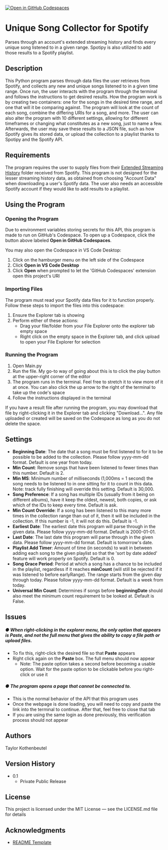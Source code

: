 [![Open in GitHub Codespaces](https://github.com/codespaces/badge.svg)](https://codespaces.new/TKothenbeutel/Unique-Spotify-Songs?quickstart=1)

# Unique Song Collector for Spotify

Parses through an account's extended streaming history and finds every unique song listened to in a given range. Spotipy is also utilized to add those results to a Spotify playlist.

## Description

This Python program parses through data files the user retrieves from Spotify, and collects any new and unique songs listened to in a given time range. Once run, the user interacts with the program through the terminal and follows the instructions to get desired results. How the program work is by creating two containers: one for the songs in the desired time range, and one that will it be comparing against. The program will look at the count of each song, combine the differing URIs for a song, and more. The user can also alter the program with 10 different settings, allowing for different timeframes or changing what constitutes as a new song, just to name a few. Afterwards, the user may save these results to a JSON file, such as how Spotify gives its stored data, or upload the collection to a playlist thanks to Spotipy and the Spotify API.

## Requirements

The program requires the user to supply files from their <ins>Extended Streaming History</ins> folder received from Spotify. This program is not designed for the lesser streaming history data, as obtained from choosing "Account Data" when downloading a user's Spotify data. The user also needs an accessible Spotify account if they would like to add results to a playlist.

## Using the Program

### Opening the Program

Due to environment variables storing secrets for this API, this program is made to run on GitHub's Codespace. To open up a Codespace, click the button above labeled **Open in GitHub Codespaces**.

You may also open the Codespace in VS Code Desktop:

1. Click on the hamburger menu on the left side of the Codespace
2. Click **Open in VS Code Desktop**
3. Click **Open** when prompted to let the 'GitHub Codespaces' extension open this project's URI

### Importing Files

The program must read your Spotify data files for it to function properly. Follow these steps to import the files into this codespace:

1. Ensure the Explorer tab is showing
2. Perform either of these actions:
   - Drag your file/folder from your File Explorer onto the explorer tab empty space
   - Right click on the empty space in the Explorer tab, and click upload to open your File Explorer for selection

### Running the Program

1. Open Main.py
2. Run the file. My go-to way of going about this is to click the play button at the upper-right corner of the editor
3. The program runs in the terminal. Feel free to stretch it to view more of it at once. You can also click the up arrow to the right of the terminal to take up the code's space
4. Follow the instructions displayed in the terminal

If you have a result file after running the program, you may download that file by right-clicking it in the Explorer tab and clicking "Download...". Any file uploaded or created will be saved on the Codespace as long as you do not delete the space.

## Settings

* **Beginning Date**: The date that a song must be first listened to for it to be possible to be added to the collection. Please follow yyyy-mm-dd format. Default is one year from today.
* **Min Count**: Remove songs that have been listened to fewer times than this number. Default is 2.
* **Min MS**: Minimum number of milliseconds (1,000ms = 1 second) the song needs to be listened to in one sitting for it to count in this data. Note: track fully finishing will override this setting. Default is 30,000.
* **Song Preference**: If a song has multiple IDs (usually from it being on different albums), have it keep the oldest, newest, both copies, or ask which of the IDs to keep every time. Default is ask.
* **Min Count Override**: If a song has been listened to this many more times in the collection range than out of it, then it will be included in the collection. If this number is -1, it will not do this. Default is -1.
* **Earliest Date**: The earliest date this program will parse through in the given data. Please follow yyyy-mm-dd format. Default is 2000-01-01.
* **Last Date**: The last date this program will parse through in the given data. Please follow yyyy-mm-dd format. Default is tomorrow's date.
* **Playlist Add Timer**: Amount of time (in seconds) to wait in between adding each song to the given playlist so that the 'sort by date added' feature will work properly on Spotify. Default is 0.
* **Song Grace Period**: Period at which a song has a chance to be included in the playlist, regardless if it reaches **minCount** (will still be rejected if it was listened to before earlyRange). The range starts from the given day through today. Please follow yyyy-mm-dd format. Default is a week from today.
* **Universal Min Count**: Determines if songs before **beginningDate** should also meet the minimum count requirement to be looked at. Default is False.


## Issues

##### &#9679; When right-clicking in the explorer menu, the only option that appears is **Paste**, and not the full menu that gives the ability to copy a file path or upload files.
  * To fix this, right-click the desired file so that **Paste** appears
  * Right click again on the **Paste** box. The full menu should now appear
    - Note: The paste option takes a second before becoming a usable option. Wait for the paste option to be clickable before you right-click or use it
##### &#9679; The program opens a page that cannot be connected to.
  * This is the normal behavior of the API that this program uses
  * Once the webpage is done loading, you will need to copy and paste the link into the terminal to continue. After that, feel free to close that tab
  * If you are using the same login as done previously, this verification process should not appear

## Authors

Taylor Kothenbeutel

## Version History

* 0.1
  * Private Public Release

## License

This project is licensed under the MIT License — see the LICENSE.md file for details

## Acknowledgments

* [README Template](https://gist.github.com/DomPizzie/7a5ff55ffa9081f2de27c315f5018afc)
